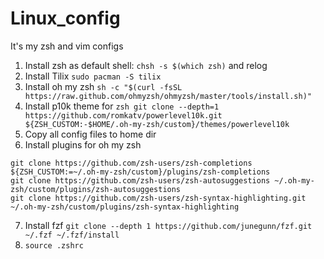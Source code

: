 # Linux_config
It's my zsh and vim configs
1) Install zsh as default shell: ``` chsh -s $(which zsh) ``` and relog
2) Install Tilix ```sudo pacman -S tilix```
3) Install oh my zsh ```sh -c "$(curl -fsSL https://raw.github.com/ohmyzsh/ohmyzsh/master/tools/install.sh)"```
4) Install p10k theme for ```zsh git clone --depth=1 https://github.com/romkatv/powerlevel10k.git ${ZSH_CUSTOM:-$HOME/.oh-my-zsh/custom}/themes/powerlevel10k```
5) Copy all config files to home dir
6) Install plugins for oh my zsh 
```
git clone https://github.com/zsh-users/zsh-completions ${ZSH_CUSTOM:=~/.oh-my-zsh/custom}/plugins/zsh-completions
git clone https://github.com/zsh-users/zsh-autosuggestions ~/.oh-my-zsh/custom/plugins/zsh-autosuggestions
git clone https://github.com/zsh-users/zsh-syntax-highlighting.git ~/.oh-my-zsh/custom/plugins/zsh-syntax-highlighting
```
7) Install fzf ```git clone --depth 1 https://github.com/junegunn/fzf.git ~/.fzf ~/.fzf/install```
8) ```source .zshrc```
